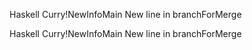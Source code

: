 Haskell Curry!NewInfoMain
New line in branchForMerge

Haskell Curry!NewInfoMain
New line in branchForMerge
